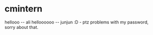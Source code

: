 cmintern
========

hellooo -- ali
helloooooo -- junjun
:D - ptz
problems with my password, sorry about that.